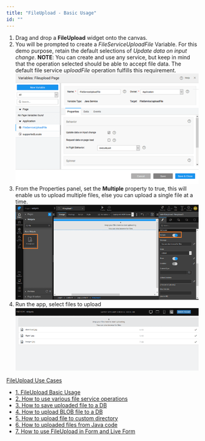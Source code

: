 ```yaml
---
title: "FileUpload - Basic Usage"
id: ""
---
```


1. Drag and drop a **FileUpload** widget onto the canvas.
2. You will be prompted to create a _FileServiceUploadFile_ Variable. For this demo purpose, retain the default selections of _Update data on input change_. **NOTE**: You can create and use any service, but keep in mind that the operation selected should be able to accept file data. The default file service _uploadFile_ operation fulfills this requirement. [![](./assets/fu_servicevar.png)](./assets/fu_servicevar.png)
3. From the Properties panel, set the **Multiple** property to true, this will enable us to upload multiple files, else you can upload a single file at a time. [![fu_props](./assets/fu_props.png)](./assets/fu_props.png)
4. Run the app, select files to upload [![fu_run](./assets/fu_run.png)](./assets/fu_run.png)

[FileUpload Use Cases](/learn/app-development/widgets/basic/fileupload-use-cases/)

- [1\. FileUpload Basic Usage](/learn/app-development/widgets/form-widgets/file-upload-basic-usage/)
- [2\. How to use various file service operations](/learn/how-tos/file-upload-widget-operations/)
- [3\. How to save uploaded file to a DB](/learn/how-tos/upload-file-save-database/)
- [4\. How to upload BLOB file to a DB](/learn/how-tos/file-upload-blob-data/)
- [5\. How to upload file to custom directory](/learn/how-tos/file-upload-custom-directory/)
- [6\. How to uploaded files from Java code](/learn/how-tos/accessing-file-upload-java-code/)
- [7\. How to use FileUpload in Form and Live Form](/learn/how-tos/upload-files-from-live-form-form/)
